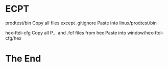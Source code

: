 # ECPT

prodtest/bin
  Copy all files except .gitignore
  Paste into linux/prodtest/bin

hex-ftdi-cfg
  Copy all P... and .fcf files from hex
  Paste into window/hex-ftdi-cfg/hex

# The End
